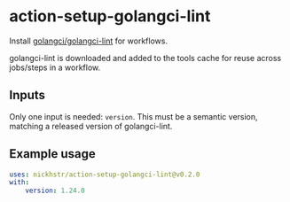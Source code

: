 # action-setup-golangci-lint
Install [golangci/golangci-lint](https://github.com/golangci/golangci-lint) for workflows.

golangci-lint is downloaded and added to the tools cache for reuse across jobs/steps in a workflow.

## Inputs
Only one input is needed: `version`. This must be a semantic version, matching a released version of golangci-lint.

## Example usage

```yaml
uses: nickhstr/action-setup-golangci-lint@v0.2.0
with:
    version: 1.24.0
```